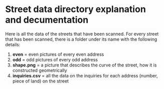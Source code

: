 # Street data directory explanation and decumentation

Here is all the data of the streets that have been scanned. For every street that has been scanned, there is a folder under its name with the following details:

1. **even** = even pictures of every even address
2. **odd** = odd pictures of every odd address
3. **shape.png** = a picture that describes the curve of the street, how it is constructed geometrically
4. **inquiries.csv** = all the data on the inquiries for each address (number, piece of land) on the street
